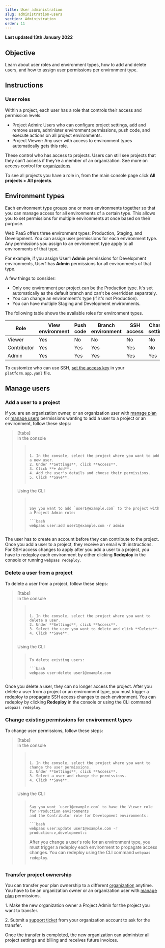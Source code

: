 ```yaml
---
title: User administration
slug: administration-users
section: Administration
order: 11
---
```


**Last updated 13th January 2022**



## Objective  

Learn about user roles and environment types, how to add and delete users, and how to assign user permissions per environment type.

## Instructions

### User roles

Within a project, each user has a role that controls their access and permission levels.

* Project Admin: Users who can configure project settings, add and remove users, administer environment permissions, push code, and execute actions on all project environments.
* Project Viewer: Any user with access to environment types automatically gets this role.

These control who has access to projects.
Users can still see projects that they can't access if they're a member of an organization.
See more on access control for [organizations](./organizations.md).

To see all projects you have a role in, from the main console page
click **All projects&nbsp;<span aria-label="and then">></span> All projects**.

## Environment types

Each environment type groups one or more environments together so that you can manage access for all environments of a certain type.
This allows you to set permissions for multiple environments at once based on their purpose.

Web PaaS offers three environment types: Production, Staging, and Development.
You can assign user permissions for each environment type.
Any permissions you assign to an environment type apply to all environments of that type.

For example, if you assign User1 **Admin** permissions for Development environments,
User1 has **Admin** permissions for all environments of that type.

A few things to consider:

* Only one environment per project can be the Production type. It's set automatically as the default branch and can't be overridden separately.
* You can change an environment's type (if it's not Production).
* You can have multiple Staging and Development environments.

The following table shows the available roles for environment types.

| Role | View environment | Push code | Branch environment | SSH access | Change settings | Execute actions |
| ---- | ---------------- | --------- | ------------------ | ---------- | --------------- | --------------- |
| Viewer | Yes | No |  No |  No |  No |  No |
| Contributor | Yes | Yes | Yes | Yes | No | No |
| Admin| Yes | Yes | Yes | Yes | Yes | Yes |

To customize who can use SSH, [set the access key](../configuration-app/app-reference#access) in your `platform.app.yaml` file.

## Manage users

### Add a user to a project

If you are an organization owner, or an organization user with [manage plan](../administration-organizations#organization-permissions) or [manage users](../administration-organizations#organization-permissions) permissions wanting to add a user to a project or an environment, follow these steps:

> [!tabs]      
> In the console     
>> ``` false     
>> 
>> 
>> 1. In the console, select the project where you want to add a new user.
>> 2. Under **Settings**, click **Access**.
>> 3. Click **+ Add**.
>> 4. Add the user's details and choose their permissions.
>> 5. Click **Save**.
>> 
>> 
>> ```     
> Using the CLI     
>> ``` false     
>> 
>> 
>> Say you want to add `user1@example.com` to the project with a Project Admin role:
>> 
>> ```bash
>> webpaas user:add user1@example.com -r admin
>> ```
>> 
>> ```     

The user has to create an account before they can contribute to the project.
Once you add a user to a project, they receive an email with instructions.
For SSH access changes to apply after you add a user to a project, you have to redeploy each environment by either clicking **Redeploy** in the console or running `webpaas redeploy`.

### Delete a user from a project

To delete a user from a project, follow these steps:

> [!tabs]      
> In the console     
>> ``` false     
>> 
>> 
>> 1. In the console, select the project where you want to delete a user.
>> 2. Under **Settings**, click **Access**.
>> 3. Select the user you want to delete and click **Delete**.
>> 4. Click **Save**.
>> 
>> 
>> ```     
> Using the CLI     
>> ``` false     
>> 
>> To delete existing users:
>> 
>> ```bash
>> webpaas user:delete user1@example.com
>> ```
>> ```     

Once you delete a user, they can no longer access the project.
After you delete a user from a project or an environment type, you must trigger a redeploy to propagate SSH access changes to each environment.
You can redeploy by clicking **Redeploy** in the console or  using the CLI command `webpaas redeploy`.

### Change existing permissions for environment types

To change user permissions, follow these steps:

> [!tabs]      
> In the console     
>> ``` false     
>> 
>> 
>> 1. In the console, select the project where you want to change the user permissions.
>> 2. Under **Settings**, click **Access**.
>> 3. Select a user and change the permissions.
>> 4. Click **Save**.
>> 
>> 
>> ```     
> Using the CLI     
>> ``` false     
>> 
>> Say you want `user1@example.com` to have the Viewer role for Production environments
>> and the Contributor role for Development environments:
>> 
>> ```bash
>> webpaas user:update user1@example.com -r production:v,development:c
>> ```
>> 
>> After you change a user's role for an environment type, you must trigger a redeploy each environment to propagate access changes. You can redeploy using the CLI command `webpaas redeploy`.
>> 
>> ```     

### Transfer project ownership

You can transfer your plan ownership to a different [organization](../administration-organizations) anytime.
You have to be an organization owner or an organization user with [manage plan](../administration-organizations#organization-permissions) permissions.

1\. Make the new organization owner a Project Admin for the project you want to transfer.

2\. Submit a [support ticket](https://console.platform.sh/-/users/~/tickets) from your organization account to ask for the transfer.


Once the transfer is completed, the new organization can administer all project settings and billing and receives future invoices.


